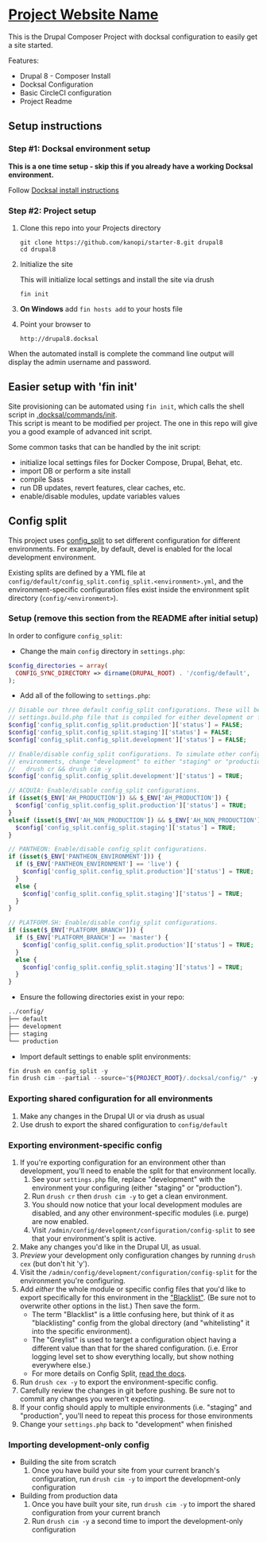 # [Project Website Name](https://example.com/)
This is the Drupal Composer Project with docksal configuration to easily get a site started.

Features:

- Drupal 8 - Composer Install
- Docksal Configuration
- Basic CircleCI configuration
- Project Readme

## Setup instructions

### Step #1: Docksal environment setup

**This is a one time setup - skip this if you already have a working Docksal environment.**  

Follow [Docksal install instructions](https://docs.docksal.io/getting-started/setup/)

### Step #2: Project setup

1. Clone this repo into your Projects directory

    ```
    git clone https://github.com/kanopi/starter-8.git drupal8
    cd drupal8
    ```

2. Initialize the site

    This will initialize local settings and install the site via drush

    ```
    fin init
    ```

3. **On Windows** add `fin hosts add` to your hosts file

4. Point your browser to

    ```
    http://drupal8.docksal
    ```

When the automated install is complete the command line output will display the admin username and password.

## Easier setup with 'fin init'

Site provisioning can be automated using `fin init`, which calls the shell script in [.docksal/commands/init](.docksal/commands/init).  
This script is meant to be modified per project. The one in this repo will give you a good example of advanced init script.

Some common tasks that can be handled by the init script:

- initialize local settings files for Docker Compose, Drupal, Behat, etc.
- import DB or perform a site install
- compile Sass
- run DB updates, revert features, clear caches, etc.
- enable/disable modules, update variables values

## Config split

This project uses [config_split](https://www.drupal.org/project/config_split) to set different configuration for different environments. For example, by default, devel is enabled for the local development environment.

Existing splits are defined by a YML file at `config/default/config_split.config_split.<environment>.yml`, and the environment-specific configuration files exist inside the environment split directory (`config/<environment>`). 
 
### Setup (remove this section from the README after initial setup)

In order to configure `config_split`:

- Change the main `config` directory in `settings.php`:
```php
$config_directories = array(
  CONFIG_SYNC_DIRECTORY => dirname(DRUPAL_ROOT) . '/config/default',
);
```
- Add all of the following to `settings.php`:
```php
// Disable our three default config_split configurations. These will be enabled in the
// settings.build.php file that is compiled for either development or for the artifact.
$config['config_split.config_split.production']['status'] = FALSE;
$config['config_split.config_split.staging']['status'] = FALSE;
$config['config_split.config_split.development']['status'] = FALSE;

// Enable/disable config_split configurations. To simulate other config split
// environments, change "development" to either "staging" or "production", then run:
//   drush cr && drush cim -y
$config['config_split.config_split.development']['status'] = TRUE;

// ACQUIA: Enable/disable config_split configurations.
if (isset($_ENV['AH_PRODUCTION']) && $_ENV['AH_PRODUCTION']) {
  $config['config_split.config_split.production']['status'] = TRUE;
}
elseif (isset($_ENV['AH_NON_PRODUCTION']) && $_ENV['AH_NON_PRODUCTION']) {
  $config['config_split.config_split.staging']['status'] = TRUE;
}

// PANTHEON: Enable/disable config_split configurations.
if (isset($_ENV['PANTHEON_ENVIRONMENT'])) {
  if ($_ENV['PANTHEON_ENVIRONMENT'] == 'live') {
    $config['config_split.config_split.production']['status'] = TRUE;
  }
  else {
    $config['config_split.config_split.staging']['status'] = TRUE;
  }
}

// PLATFORM.SH: Enable/disable config_split configurations.
if (isset($_ENV['PLATFORM_BRANCH'])) {
  if ($_ENV['PLATFORM_BRANCH'] == 'master') {
    $config['config_split.config_split.production']['status'] = TRUE;
  }
  else {
    $config['config_split.config_split.staging']['status'] = TRUE;
  }
}
```
- Ensure the following directories exist in your repo:
```bash
../config/
├── default
├── development
├── staging
└── production
```
- Import default settings to enable split environments:
```php
fin drush en config_split -y
fin drush cim --partial --source="${PROJECT_ROOT}/.docksal/config/" -y
```

### Exporting shared configuration for all environments

1. Make any changes in the Drupal UI or via drush as usual
1. Use drush to export the shared configuration to `config/default`

### Exporting environment-specific config

1. If you're exporting configuration for an environment other than development, you'll need to enable the split for that environment locally.  
    1. See your `settings.php` file, replace "development" with the environment your configuring (either "staging" or "production").
    1. Run `drush cr` then `drush cim -y` to get a clean environment.
    1. You should now notice that your local development modules are disabled, and any other environment-specific modules (i.e. purge) are now enabled.
    1. Visit `/admin/config/development/configuration/config-split` to see that your environment's split is active.
1. Make any changes you'd like in the Drupal UI, as usual.
1. _Preview_ your development only configuration changes by running `drush cex` (but don't hit 'y').
1. Visit the `/admin/config/development/configuration/config-split` for the environment you're configuring.
1. Add _either_ the whole module or specific config files that you'd like to export specifically for this environment in the ["Blacklist"](https://www.drupal.org/docs/8/modules/configuration-split/blacklist). (Be sure not to overwrite other options in the list.) Then save the form.
    * The term "Blacklist" is a little confusing here, but think of it as "blacklisting" config from the global directory (and "whitelisting" it into the specific environment).
    * The "Greylist" is used to target a configuration object having a different value than that for the shared configuration. (i.e. Error logging level set to show everything locally, but show nothing everywhere else.)
    * For more details on Config Split, [read the docs](https://www.drupal.org/docs/8/modules/configuration-split).
1. Run `drush cex -y` to export the environment-specific config.
1. Carefully review the changes in git before pushing. Be sure not to commit any changes you weren't expecting.
1. If your config should apply to multiple environments (i.e. "staging" and "production", you'll need to repeat this process for those environments
1. Change your `settings.php` back to "development" when finished

### Importing development-only config

* Building the site from scratch
    1. Once you have build your site from your current branch's configuration, run `drush cim -y` to import the development-only configuration
* Building from production data
    1. Once you have built your site, run `drush cim -y` to import the shared configuration from your current branch
    1. Run `drush cim -y` a second time to import the development-only configuration 